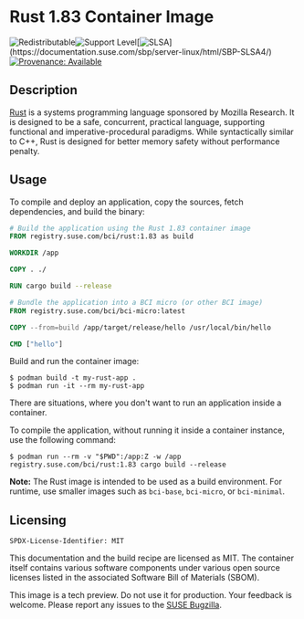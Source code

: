 # Rust 1.83 Container Image

![Redistributable](https://img.shields.io/badge/Redistributable-Yes-green)![Support Level](https://img.shields.io/badge/Support_Level-techpreview-blue)[![SLSA](https://img.shields.io/badge/SLSA_(v1.0)-Build_L3-Green)](https://documentation.suse.com/sbp/server-linux/html/SBP-SLSA4/)
[![Provenance: Available](https://img.shields.io/badge/Provenance-Available-Green)](https://documentation.suse.com/container/all/html/Container-guide/index.html#container-verify)

## Description

[Rust](https://www.rust-lang.org/) is a systems programming language sponsored by Mozilla Research. It is designed to be a safe, concurrent, practical language, supporting functional and imperative-procedural paradigms. While syntactically similar to C++, Rust is designed for better memory safety without performance penalty.

## Usage

To compile and deploy an application, copy the sources, fetch dependencies, and build the binary:

```Dockerfile
# Build the application using the Rust 1.83 container image
FROM registry.suse.com/bci/rust:1.83 as build

WORKDIR /app

COPY . ./

RUN cargo build --release

# Bundle the application into a BCI micro (or other BCI image)
FROM registry.suse.com/bci/bci-micro:latest

COPY --from=build /app/target/release/hello /usr/local/bin/hello

CMD ["hello"]
```

Build and run the container image:

```ShellSession
$ podman build -t my-rust-app .
$ podman run -it --rm my-rust-app
```

There are situations, where you don't want to run an application inside a container.

To compile the application, without running it inside a container instance, use the following command:

```ShellSession
$ podman run --rm -v "$PWD":/app:Z -w /app registry.suse.com/bci/rust:1.83 cargo build --release
```

**Note:** The Rust image is intended to be used as a build environment. For runtime, use smaller images such as `bci-base`, `bci-micro`, or `bci-minimal`.

## Licensing

`SPDX-License-Identifier: MIT`

This documentation and the build recipe are licensed as MIT.
The container itself contains various software components under various open source licenses listed in the associated
Software Bill of Materials (SBOM).

This image is a tech preview. Do not use it for production.
Your feedback is welcome.
Please report any issues to the [SUSE Bugzilla](https://bugzilla.suse.com/enter_bug.cgi?product=SUSE%20Linux%20Enterprise%20Base%20Container%20Images).
